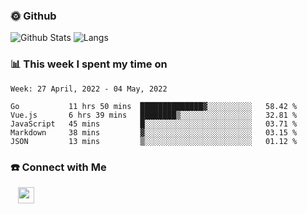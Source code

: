 

<h3> 🌞 Github</h3>

![Github Stats](https://github-readme-stats-beta-lovat.vercel.app/api?username=QiuYukang&count_private=true&show_icons=true&hide=stars)
![Langs](https://github-readme-stats-beta-lovat.vercel.app/api/top-langs/?username=QiuYukang&count_private=true&layout=compact)

<h3> 📊 This week I spent my time on</h3>

<!--START_SECTION:waka-->
```text
Week: 27 April, 2022 - 04 May, 2022

Go           11 hrs 50 mins  ██████████████▓░░░░░░░░░░   58.42 % 
Vue.js       6 hrs 39 mins   ████████▒░░░░░░░░░░░░░░░░   32.81 % 
JavaScript   45 mins         █░░░░░░░░░░░░░░░░░░░░░░░░   03.71 % 
Markdown     38 mins         ▓░░░░░░░░░░░░░░░░░░░░░░░░   03.15 % 
JSON         13 mins         ▒░░░░░░░░░░░░░░░░░░░░░░░░   01.12 % 
```
<!--END_SECTION:waka-->

<!--
<h3>🛠 Tech Stack</h3>

- 💻 &nbsp; Java | C | Matlab | C++ | Python
- 🌐 &nbsp; HTML | CSS | JavaScript | Bootstrap
- 🛢  &nbsp; MySQL | Redis
- 🔧 &nbsp; NS-3 | Git | Markdown
-->

<h3> ☎️ Connect with Me </h3>
&nbsp;&nbsp;
<a href="mailto:b612n@qq.com">
  <img href="mailto:b612n@qq.com" align="center" width="26px" src="https://github.com/TheDudeThatCode/TheDudeThatCode/blob/master/Assets/Gmail.svg" />
</a>
